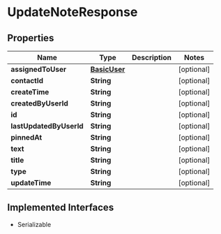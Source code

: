 

# UpdateNoteResponse


## Properties

| Name | Type | Description | Notes |
|------------ | ------------- | ------------- | -------------|
|**assignedToUser** | [**BasicUser**](BasicUser.md) |  |  [optional] |
|**contactId** | **String** |  |  [optional] |
|**createTime** | **String** |  |  [optional] |
|**createdByUserId** | **String** |  |  [optional] |
|**id** | **String** |  |  [optional] |
|**lastUpdatedByUserId** | **String** |  |  [optional] |
|**pinnedAt** | **String** |  |  [optional] |
|**text** | **String** |  |  [optional] |
|**title** | **String** |  |  [optional] |
|**type** | **String** |  |  [optional] |
|**updateTime** | **String** |  |  [optional] |


## Implemented Interfaces

* Serializable


